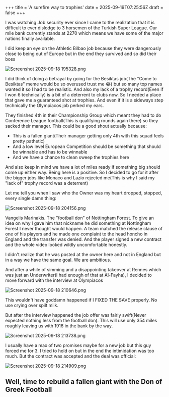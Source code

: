+++
title = 'A surefire way to trophies'
date = 2025-09-19T07:25:56Z
draft = false
+++

I was watching Job security ever since I came to the realization that it is difficult to ever dislodge to 3 horsemen of the Turkish Super League. Our mile bank currently stands at 2270 which means we have some of the major nations finally available.

I did keep an eye on the Athletic Bilbao job because they were dangerously close to being out of Europe but in the end they survived and so did their boss

![Screenshot 2025-09-18 195328.png](/india-2-manchester/images/Screenshot%202025-09-18%20195328.png)

I did think of doing a betrayal by going for the Besiktas job(The "Come to Besiktas" meme would be so overused trust me 😂) but so many top names wanted it so I had to be realistic. And also my lack of a trophy record(Even if I won 6 technically) is a bit of a deterrent to clubs now. So I needed a place that gave me a guaranteed shot at trophies. And even if it is a sideways step technically the Olympiacos job perked my ears.

They finished 4th in their Championship Group which meant they had to do Conference League football(This is qualifying rounds again there) so they sacked their manager. This could be a good shout actually because:

* This is a fallen giant(Their manager getting only 4th with this squad feels pretty pathetic)
* And a low level European Competition should be something that should be winnable and has to be winnable
* And we have a chance to clean sweep the trophies here

And also keep in mind we have a lot of miles ready if something big should come up either way. Being here is a positive. So I decided to go for it after the bigger jobs like Monaco and Lazio rejected me(This is why I said my "lack of" trophy record was a deterrent)

Let me tell you when I saw who the Owner was my heart dropped, stopped, every single damn thing:

![Screenshot 2025-09-18 204156.png](/india-2-manchester/images/Screenshot%202025-09-18%20204156.png)

Vangelis Marinakis. The "football don" of Nottingham Forest. To give an idea on why I gave him that nickname he did something at Nottingham Forest I never thought would happen. A team matched the release clause of one of his players and he made one complaint to the head honcho in England and the transfer was denied. And the player signed a new contract and the whole video looked wildly uncomfortable honestly.

I didn't realize that he was posted at the owner here and not in England but in a way we have the same goal. We are ambitious.

And after a while of simming and a disappointing takeover at Rennes which was just an Underwriter(I had enough of that at Al-Fayha), I decided to move forward with the interview at Olympiacos

![Screenshot 2025-09-18 210646.png](/india-2-manchester/images/Screenshot%202025-09-18%20210646.png)

This wouldn't have goddamn happened if I FIXED THE SAVE properly. No use crying over spilt milk.

But after the interview happened the job offer was fairly swift(Never expected nothing less from the football don). This will use only 354 miles roughly leaving us with 1916 in the bank by the way.

![Screenshot 2025-09-18 213738.png](/india-2-manchester/images/Screenshot%202025-09-18%20213738.png)

I usually have a max of two promises maybe for a new job but this guy forced me for 3. I tried to hold on but in the end the intimidation was too much. But the contract was accepted and the deal was official:

![Screenshot 2025-09-18 214909.png](/india-2-manchester/images/Screenshot%202025-09-18%20214909.png)

## Well, time to rebuild a fallen giant with the Don of Greek Football
